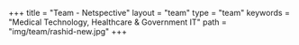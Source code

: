 +++
title  = "Team - Netspective"
layout = "team"
type = "team"
keywords = "Medical Technology, Healthcare & Government IT"
path =  "img/team/rashid-new.jpg"
+++